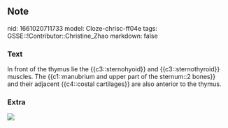 ## Note
nid: 1661020711733
model: Cloze-chrisc-ff04e
tags: GSSE::!Contributor::Christine_Zhao
markdown: false

### Text
<div>
  In front of the thymus lie the {{c3::sternohyoid}} and
  {{c3::sternothyroid}} muscles. The {{c1::manubrium and upper part
  of the sternum::2 bones}} and their adjacent {{c4::costal
  cartilages}} are also anterior to the thymus.
</div>

### Extra
<img src="2590.png">
